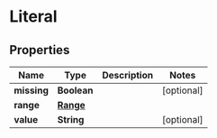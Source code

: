 

# Literal

## Properties

Name | Type | Description | Notes
------------ | ------------- | ------------- | -------------
**missing** | **Boolean** |  |  [optional]
**range** | [**Range**](Range.md) |  | 
**value** | **String** |  |  [optional]




